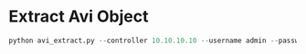 # Extract Avi Object


```python
python avi_extract.py --controller 10.10.10.10 --username admin --password supersecret123 --name System-HTTP --type ApplicationProfile
```
